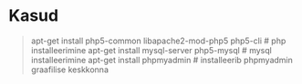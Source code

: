 # Kasud
> apt-get install php5-common libapache2-mod-php5 php5-cli # php installeerimine
> apt-get install mysql-server php5-mysql # mysql installeerimine
> apt-get install phpmyadmin # installeerib phpmyadmin graafilise keskkonna


